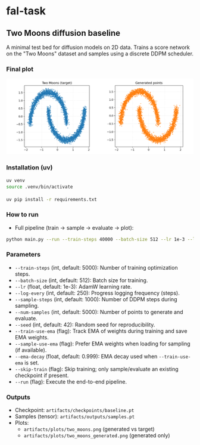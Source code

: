 # fal-task

## Two Moons diffusion baseline

A minimal test bed for diffusion models on 2D data. Trains a score network on the "Two Moons" dataset and samples using a discrete DDPM scheduler.

### Final plot

![Two Moons (target vs generated)](artifacts/plots/two_moons_final.png)

### Installation (uv)

```bash
uv venv
source .venv/bin/activate

uv pip install -r requirements.txt
```

### How to run

- Full pipeline (train → sample → evaluate → plot):
```bash
python main.py --run --train-steps 40000 --batch-size 512 --lr 1e-3 --log-every 500 --sample-steps 1000 --num-samples 5000 --seed 42 --train-use-ema --sample-use-ema
```

### Parameters

- `--train-steps` (int, default: 5000): Number of training optimization steps.
- `--batch-size` (int, default: 512): Batch size for training.
- `--lr` (float, default: 1e-3): AdamW learning rate.
- `--log-every` (int, default: 250): Progress logging frequency (steps).
- `--sample-steps` (int, default: 1000): Number of DDPM steps during sampling.
- `--num-samples` (int, default: 5000): Number of points to generate and evaluate.
- `--seed` (int, default: 42): Random seed for reproducibility.
- `--train-use-ema` (flag): Track EMA of weights during training and save EMA weights.
- `--sample-use-ema` (flag): Prefer EMA weights when loading for sampling (if available).
- `--ema-decay` (float, default: 0.999): EMA decay used when `--train-use-ema` is set.
- `--skip-train` (flag): Skip training; only sample/evaluate an existing checkpoint if present.
- `--run` (flag): Execute the end-to-end pipeline.

### Outputs

- Checkpoint: `artifacts/checkpoints/baseline.pt`
- Samples (tensor): `artifacts/outputs/samples.pt`
- Plots:
  - `artifacts/plots/two_moons.png` (generated vs target)
  - `artifacts/plots/two_moons_generated.png` (generated only)